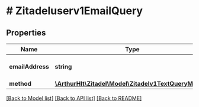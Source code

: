 # # Zitadeluserv1EmailQuery

## Properties

Name | Type | Description | Notes
------------ | ------------- | ------------- | -------------
**emailAddress** | **string** | email address of the user | [optional]
**method** | [**\ArthurHlt\Zitadel\Model\Zitadelv1TextQueryMethod**](Zitadelv1TextQueryMethod.md) |  | [optional]

[[Back to Model list]](../../README.md#models) [[Back to API list]](../../README.md#endpoints) [[Back to README]](../../README.md)
